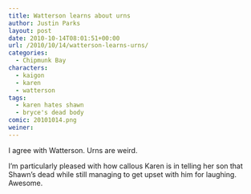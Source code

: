 ```yaml
---
title: Watterson learns about urns
author: Justin Parks
layout: post
date: 2010-10-14T08:01:51+00:00
url: /2010/10/14/watterson-learns-urns/
categories:
  - Chipmunk Bay
characters:
  - kaigon
  - karen
  - watterson
tags:
  - karen hates shawn 
  - bryce's dead body 
comic: 20101014.png
weiner:
---
```

I agree with Watterson. Urns are weird.

I&#8217;m particularly pleased with how callous Karen is in telling her son that Shawn&#8217;s dead while still managing to get upset with him for laughing. Awesome.